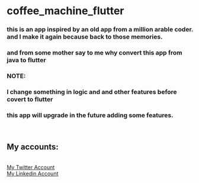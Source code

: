 # coffee_machine_flutter

### this is an app inspired by an old app from a million arable coder. and I make it again because back to those memories.
### and from some mother say to me why convert this app from java to flutter
### NOTE:
### I change something in logic and and other features before covert to flutter
### this app will upgrade in the future adding some features.
<br>

## My accounts:
<br>[My Twitter Account](https://twitter.com/yhussein2099)
<br>
[My Linkedin Account](https://www.linkedin.com/in/youssef-hussein-01a752208/)
<br>
